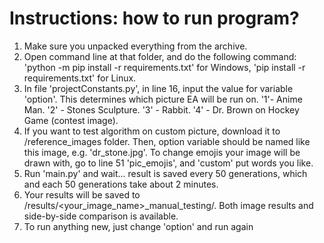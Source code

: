 # Instructions: how to run program?
1. Make sure you unpacked everything from the archive.
2. Open command line at that folder, and do the following command:
'python -m pip install -r requirements.txt' for Windows,
'pip install -r requirements.txt' for Linux.
3. In file 'projectConstants.py', in line 16, input the value for variable
'option'. This determines which picture EA will be run on.
'1'- Anime Man. '2' - Stones Sculpture. '3' - Rabbit. '4' - Dr. Brown on
Hockey Game (contest image).
4. If you want to test algorithm on custom picture, download it to
/reference_images folder. Then, option variable should be named like this
image, e.g. 'dr_stone.jpg'. To change emojis your image will be
drawn with, go to line 51 'pic_emojis', and 'custom' put words you
like.
5. Run 'main.py' and wait... result is saved every 50 generations, which
and each 50 generations take about 2 minutes.
6. Your results will be saved to /results/<your_image_name>_manual_testing/. Both
image results and side-by-side comparison is available.
7. To run anything new, just change 'option' and run again